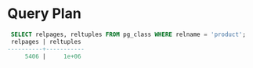 # Query Plan


```sql
 SELECT relpages, reltuples FROM pg_class WHERE relname = 'product';
 relpages | reltuples
----------+-----------
     5406 |     1e+06

```

      